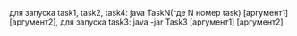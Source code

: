  для запуска  task1, task2, task4: java TaskN(где N номер task) [аргумент1] [аргумент2], 
 для запуска  task3: java -jar Task3 [аргумент1] [аргумент2]
